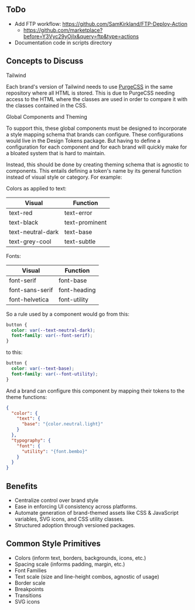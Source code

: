 ## ToDo

- Add FTP workflow: https://github.com/SamKirkland/FTP-Deploy-Action
  - https://github.com/marketplace?before=Y3Vyc29yOjIx&query=ftp&type=actions
- Documentation code in scripts directory

## Concepts to Discuss

Tailwind

Each brand's version of Tailwind needs to use [PurgeCSS](https://purgecss.com/) in the same repository where all HTML is stored. This is due to PurgeCSS needing access to the HTML where the classes are used in order to compare it with the classes contained in the CSS.

Global Components and Theming

To support this, these global components must be designed to incorporate a style mapping schema that brands can configure. These configurations would live in the Design Tokens package. But having to define a configuration for each component and for each brand will quickly make for a bloated system that is hard to maintain.

Instead, this should be done by creating theming schema that is agnostic to components. This entails defining a token's name by its general function instead of visual style or category. For example:

Colors as applied to text:

| Visual            | Function       |
| ----------------- | -------------- |
| text-red          | text-error     |
| text-black        | text-prominent |
| text-neutral-dark | text-base      |
| text-grey-cool    | text-subtle    |

Fonts:

| Visual          | Function     |
| --------------- | ------------ |
| font-serif      | font-base    |
| font-sans-serif | font-heading |
| font-helvetica  | font-utility |

So a rule used by a component would go from this:

```css
button {
  color: var(--text-neutral-dark);
  font-family: var(--font-serif);
}
```

to this:

```css
button {
  color: var(--text-base);
  font-family: var(--font-utility);
}
```

And a brand can configure this component by mapping their tokens to the theme functions:

```json
{
  "color": {
    "text": {
      "base": "{color.neutral.light}"
    }
  },
  "typography": {
    "font": {
      "utility": "{font.bembo}"
    }
  }
}
```

## Benefits

- Centralize control over brand style
- Ease in enforcing UI consistency across platforms.
- Automate generation of brand-themed assets like CSS & JavaScript variables, SVG icons, and CSS utility classes.
- Structured adoption through versioned packages.

## Common Style Primitives

- Colors (inform text, borders, backgrounds, icons, etc.)
- Spacing scale (informs padding, margin, etc.)
- Font Families
- Text scale (size and line-height combos, agnostic of usage)
- Border scale
- Breakpoints
- Transitions
- SVG icons
